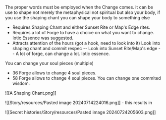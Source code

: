 The proper words must be employed when the Change comes.
it can be use to shape not merely the metaphysical not spiritual but also your body, if you use the shaping chant you can shape your body to something else

- Requires Shaping Chant and either Sunset Rite or Map's Edge rites.
- Requires a lot of Forge to have a choice on what you want to change. Iotic Essence was suggested.
- Attracts attention of the hours (got a hook, need to look into it)
Look into shaping chant and commit respec
-- Look into Sunset Rite/Map's edge
-- A lot of forge, can change a lot. Iotic essence. 

You can change your soul pieces (multiple)
- 36 Forge allows to change 4 soul pieces.
- 58 Forge allows to change 4 soul pieces.
You can change one commited wisdom.
	

![[A Shaping Chant.png]]

![[Story/resources/Pasted image 20240714224016.png]] - this results in 

![[Secret histories/Story/resources/Pasted image 20240724205603.png]]
